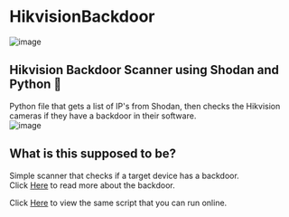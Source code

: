 # HikvisionBackdoor
![image](https://user-images.githubusercontent.com/76655540/202398344-6d5b0a72-6d7b-4c73-9d71-79cecc24bf91.png)</br>
## Hikvision Backdoor Scanner using Shodan and Python 🤝
Python file that gets a list of IP's from Shodan, then checks the Hikvision cameras if they have a backdoor in their software.</br>
![image](https://user-images.githubusercontent.com/76655540/202401846-21e1d68e-856b-41db-bd21-1d51f7640018.png)

## What is this supposed to be?
Simple scanner that checks if a target device has a backdoor.</br>
Click [Here](https://ipvm.com/reports/hik-exploit) to read more about the backdoor.</br>


Click [Here](https://replit.com/@mr-exo/hikvision#main.py) to view the same script that you can run online.</br>
